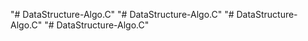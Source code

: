 "# DataStructure-Algo.C" 
"# DataStructure-Algo.C" 
"# DataStructure-Algo.C" 
"# DataStructure-Algo.C" 
